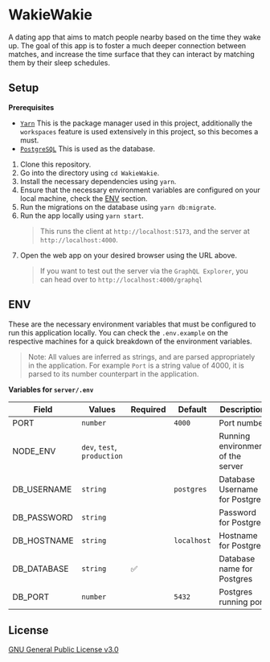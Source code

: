 # WakieWakie

A dating app that aims to match people nearby based on the time they wake up. The goal of this app is to foster a much deeper connection between matches, and increase the time surface that they can interact by matching them by their sleep schedules.

## Setup

**Prerequisites**

- [`Yarn`](https://yarnpkg.com/) This is the package manager used in this project, additionally the `workspaces` feature is used extensively in this project, so this becomes a must.
- [`PostgreSQL`](https://www.postgresql.org/download/) This is used as the database.

1. Clone this repository.
2. Go into the directory using `cd WakieWakie`.
3. Install the necessary dependencies using `yarn`.
4. Ensure that the necessary environment variables are configured on your local machine, check the [ENV](#env) section.
5. Run the migrations on the database using `yarn db:migrate`.
6. Run the app locally using `yarn start`.
   > This runs the client at `http://localhost:5173`, and the server at `http://localhost:4000`.
7. Open the web app on your desired browser using the URL above.
   > If you want to test out the server via the `GraphQL Explorer`, you can head over to `http://localhost:4000/graphql`

## ENV

These are the necessary environment variables that must be configured to run this application locally. You can check the `.env.example` on the respective machines for a quick breakdown of the environment variables.

> Note: All values are inferred as strings, and are parsed appropriately in the application. For example `Port` is a string value of 4000, it is parsed to its number counterpart in the application.

**Variables for `server/.env`**

| Field       | Values                      | Required | Default     | Description                       |
| ----------- | --------------------------- | -------- | ----------- | --------------------------------- |
| PORT        | `number`                    |          | `4000`      | Port number                       |
| NODE_ENV    | `dev`, `test`, `production` |          |             | Running environment of the server |
| DB_USERNAME | `string`                    |          | `postgres`  | Database Username for Postgres    |
| DB_PASSWORD | `string`                    |          | ` `         | Password for Postgres             |
| DB_HOSTNAME | `string`                    |          | `localhost` | Hostname for Postgres             |
| DB_DATABASE | `string`                    | ✅       |             | Database name for Postgres        |
| DB_PORT     | `number`                    |          | `5432`      | Postgres running port             |

## License

[GNU General Public License v3.0](https://github.com/LaplaceXD/WakieWakie/blob/master/LICENSE)
